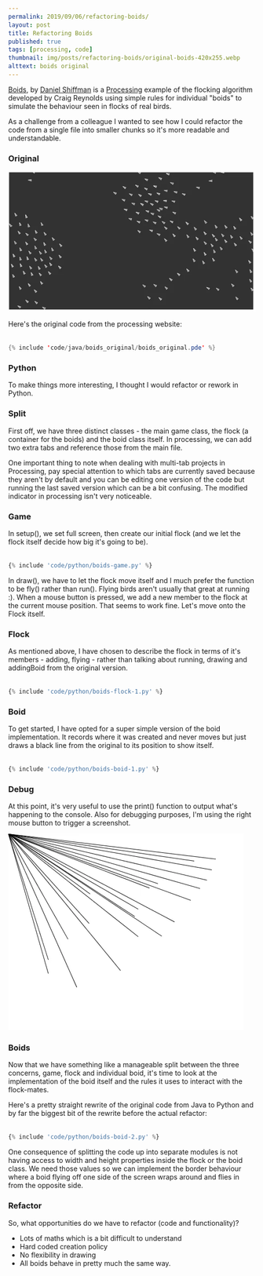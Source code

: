 ```yaml
---
permalink: 2019/09/06/refactoring-boids/
layout: post
title: Refactoring Boids
published: true
tags: [processing, code]
thumbnail: img/posts/refactoring-boids/original-boids-420x255.webp
alttext: boids original
---
```


<a href="https://processing.org/examples/flocking.html">Boids</a>, by <a href="https://shiffman.net/">Daniel Shiffman</a> is a <a href="https://processing.org/">Processing</a> example of the flocking algorithm developed by Craig Reynolds using simple rules for individual "boids" to simulate the behaviour seen 
in flocks of real birds.

As a challenge from a colleague I wanted to see how I could refactor the code from a single file into smaller chunks so it's more readable and understandable.

### Original


![original](/img/posts/refactoring-boids/original-boids.webp)


Here's the original code from the processing website:

```java

{% include 'code/java/boids_original/boids_original.pde' %}

```

### Python

To make things more interesting, I thought I would refactor or rework in Python. 


### Split

First off, we have three distinct classes - the main game class, the flock (a container for the
boids) and the boid class itself. In processing, we can add two extra tabs and reference those from the 
main file. 

One important thing to note when dealing with multi-tab projects in Processing, pay special attention to which tabs 
are currently saved because they aren't by default and you can be editing one version of the code but running the last 
saved version which can be a bit confusing. The modified indicator in processing isn't very noticeable. 

### Game

In setup(), we set full screen, then create our initial flock (and we let the flock itself decide how big it's going to be).

```python

{% include 'code/python/boids-game.py' %}

```

In draw(), we have to let the flock move itself and I much prefer the function to be fly() rather than run(). Flying birds aren't usually that great at running :). When a mouse button is pressed, we add a new member to the flock at the 
current mouse position. That seems to work fine. Let's move onto the Flock itself.  

### Flock

As mentioned above, I have chosen to describe the flock in terms of it's members - adding, flying - rather than talking 
about running, drawing and addingBoid from the original version. 


```python

{% include 'code/python/boids-flock-1.py' %}

```

### Boid

To get started, I have opted for a super simple version of the boid implementation. It records where it was created and 
never moves but just draws a black line from the original to its position to show itself. 


```python

{% include 'code/python/boids-boid-1.py' %}

```

### Debug

At this point, it's very useful to use the print() function to output what's happening to the console. Also for debugging purposes, 
I'm using the right mouse button to trigger a screenshot.

![initial flock](/img/posts/refactoring-boids/refactoring-boids-1.webp)

### Boids

Now that we have something like a manageable split between the three concerns, game, flock and individual boid, it's time to look at the implementation 
of the boid itself and the rules it uses to interact with the flock-mates. 

Here's a pretty straight rewrite of the original code from Java to Python and by far the biggest bit of the rewrite before the actual refactor:

```python

{% include 'code/python/boids-boid-2.py' %}

```

One consequence of splitting the code up into separate modules is not having access to width and height properties inside the flock or the boid class. We need those 
values so we can implement the border behaviour where a boid flying off one side of the screen wraps around and flies in from the opposite side. 


### Refactor

So, what opportunities do we have to refactor (code and functionality)?

- Lots of maths which is a bit difficult to understand
- Hard coded creation policy
- No flexibility in drawing
- All boids behave in pretty much the same way. 
